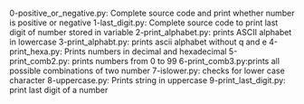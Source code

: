 0-positive_or_negative.py: Complete source code and print whether number is positive or negative
1-last_digit.py: Complete source code to print last digit of number stored in variable
2-print_alphabet.py: prints ASCII alphabet in lowercase
3-print_alphabt.py: prints ascii alphabet without q and e
4-print_hexa.py: Prints numbers in decimal and hexadecimal
5-print_comb2.py: prints numbers from 0 to 99
6-print_comb3.py:prints all possible combinations of two number
7-islower.py: checks for lower case character
8-uppercase.py: Prints string in uppercase 
9-print_last_digit.py: print last digit of a number
